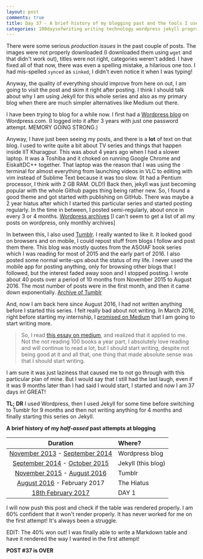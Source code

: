 ```yaml
---
layout: post
comments: true
title: Day 37 - A brief history of my blogging past and the tools I used
categories: 100daysofwriting writing technology wordpress jekyll programming technology
---
```


There were some serious _production issues_ in the past couple of posts. The
images were not properly downloaded (I downloaded them using `wget` and that
didn't work out), titles were not right, categories weren't added. I have fixed
all of that now, there was even a spelling mistake, a hilarious one too. I had
mis-spelled `synced` as `sinked`, I didn't even notice it when I was typing!

Anyway, the quality of everything should improve from here on out, I am going to
visit the post and skim it right after posting. I think I should talk about why
I am using Jekyll for this whole series and also as my primary blog when there
are much simpler alternatives like Medium out there.

I have been _trying_ to blog for a while now. I first had a [Wordpress
blog](https://mylifeatiitkgp.wordpress.com/) on Wordpress.com. (I logged into it
after 3 years with just one password attempt.  MEMORY GOING STRONG.)

Anyway, I have just been seeing my posts, and there is a **lot** of text on that
blog. I used to write quite a bit about TV series and things that happen inside
IIT Kharagpur. This was about 4 years ago when I had a slower laptop. It was a
Toshiba and it choked on running Google Chrome and EiskaltDC++ together. That
laptop was the reason that I was using the terminal for almost everything from
launching videos in VLC to editing with vim instead of Sublime Text because it
was too slow. (It had a Pentium processor, I think with 2 GB RAM. OLD!) Back
then, jekyll was just becoming popular with the whole Github pages thing being
rather new. So, I found a good theme and got started with publishing on GitHub.
There was maybe a 2 year hiatus after which I started this particular series and
started posting regularly. In the time in between, I posted semi-regularly,
about once in every 3 or 4 months. [Wordpress
archives](https://mylifeatiitkgp.wordpress.com/) [I can't seem to get a list of
all my posts on wordpress, only monthly archives]

In between this, I also used [Tumblr](http://the-shorter-posts.tumblr.com/). I
really wanted to like it. It looked good on browsers and on mobile, I could
repost stuff from blogs I follow and post them there. This blog was mostly
quotes from the ASOIAF book series which I was reading for most of 2015 and the
early part of 2016. I also posted some normal write-ups about the status of my
life. I never used the mobile app for posting anything, only for browsing other
blogs that I followed, but the interest faded away soon and I stopped posting. I
wrote about 40 posts over a period of 10 months from November 2015 to August 2016. 
The most number of posts were in the first month, and then it came down
exponentially. [Archive of Tumblr](http://the-shorter-posts.tumblr.com/archive/)

And, now I am back here since August 2016, I had not written anything before I
started this series. I felt really bad about not writing. In March 2016, right
before starting my internship, I [promised on
Medium](https://medium.com/@icyflame/i-am-going-to-start-writing-ceac3e108c28#.i543sko4h) 
that I am going to start writing more.

> So, I read [this essay on medium](https://medium.com/the-mission/why-i-don-t-read-100-books-a-year-70452d5373d4#.pyl5m35ag), 
> and realized that it applied to me. Not the
> not reading 100 books a year part, I absolutely love reading and will continue
> to read a lot, but I should start writing, despite not being good at it and all
> that, one thing that made absolute sense was that I should start writing.

I am sure it was just laziness that caused me to not go through with this
particular plan of mine. But I would say that I still had the last laugh, even
if it was 9 months later than I had said I would start, I started and now I am
37 days in! GREAT!

**TL; DR** I used Wordpress, then I used Jekyll for some time before switching to
Tumblr for 9 months and then not writing anything for 4 months and finally
starting this series on Jekyll.

**A brief history of my _half-assed_ past attempts at blogging**

Duration | Where?
:---: | :---
[November 2013](https://mylifeatiitkgp.wordpress.com/2013/11/16/about-this-blog/) - [September 2014](https://mylifeatiitkgp.wordpress.com/2014/09/11/mid-autumn-semester-2014/) | Wordpress blog
[September 2014](https://icyflame.github.io/blog/web-development/2014/09/12/first-post/) - [October 2015](https://icyflame.github.io/blog/nodejs/cli/linux/2015/10/03/moving-to-node-4/) | Jekyll (this blog)
[November 2015](http://the-shorter-posts.tumblr.com/post/132990399185/to-both-our-queens-to-the-young-and-the-old) - [August 2016](http://the-shorter-posts.tumblr.com/post/148302152380/i-am-back) | Tumblr
[August 2016](https://icyflame.github.io/blog/web-development/projects/2016/08/08/cutouts-link-aggregator/) - February 2017 | The Hiatus 
[18th February 2017](https://icyflame.github.io/blog/100daysofwriting/writing/2017/02/18/day-1-begin/) | DAY 1

I will now push this post and check if the table was rendered properly. I am 60%
confident that it won't render properly. It has never worked for me on the first
attempt! It's always been a struggle.

EDIT: The 40% won out! I was finally able to write a Markdown table and have it
rendered the way I wanted in the first attempt!

**POST #37 is OVER**
